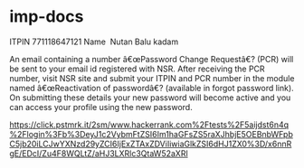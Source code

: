 # imp-docs


ITPIN 771118647121
Name  Nutan Balu kadam 


An email containing a number â€œPassword Change Requestâ€? (PCR) will be sent to your email id registered with NSR. After receiving the PCR number, visit NSR site and submit your ITPIN and PCR number in the module named â€œReactivation of passwordâ€? (available in forgot password link). On submitting these details your new password will become active and you can access your profile using the new password. 


https://click.pstmrk.it/2sm/www.hackerrank.com%2Ftests%2F5aijdst6n4q%2Flogin%3Fb%3DeyJ1c2VybmFtZSI6Im1haGFsZS5raXJhbjE5OEBnbWFpbC5jb20iLCJwYXNzd29yZCI6IjExZTAxZDViIiwiaGlkZSI6dHJ1ZX0%3D/x6nnRgE/EDcI/Zu4F8WQLtZ/aHJ3LXRlc3QtaW52aXRl
